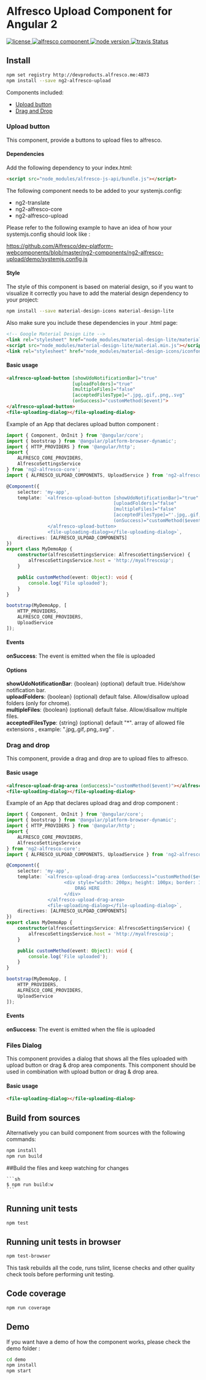 # Alfresco Upload Component for Angular 2
<p>
  <a href='https://raw.githubusercontent.com/Alfresco/dev-platform-webcomponents/master/ng2-components/ng2-alfresco-upload/LICENSE'>
     <img src='https://img.shields.io/hexpm/l/plug.svg' alt='license' />
  </a>
  <a href='https://www.alfresco.com/'>
     <img src='https://img.shields.io/badge/style-component-green.svg?label=alfresco' alt='alfresco component' />
  </a>
  <a href='https://www.alfresco.com/'>
     <img src='https://img.shields.io/badge/style-%3E5.0.0-blue.svg?label=node%20version' alt='node version' />
  </a>
  <a title='Build Status' href="https://travis-ci.com/Alfresco/dev-platform-webcomponents">
     <img src='https://travis-ci.com/Alfresco/dev-platform-webcomponents.svg?token=FPzV2wyyCU8imY6wHR2B&branch=master'  alt='travis Status' />
  </a>
</p>

## Install


```sh
npm set registry http://devproducts.alfresco.me:4873
npm install --save ng2-alfresco-upload
```

Components included:

- [Upload button](#upload-button)
- [Drag and Drop](#drag-and-drop)

### Upload button
This component, provide a buttons to upload files to alfresco.

#### Dependencies

Add the following dependency to your index.html:

```html
<script src="node_modules/alfresco-js-api/bundle.js"></script>
```

The following component needs to be added to your systemjs.config: 

- ng2-translate
- ng2-alfresco-core
- ng2-alfresco-upload

Please refer to the following example to have an idea of how your systemjs.config should look like :

https://github.com/Alfresco/dev-platform-webcomponents/blob/master/ng2-components/ng2-alfresco-upload/demo/systemjs.config.js

#### Style
The style of this component is based on material design, so if you want to visualize it correctly you have to add the material
design dependency to your project:

```sh
npm install --save material-design-icons material-design-lite
```

Also make sure you include these dependencies in your .html page:

```html
<!-- Google Material Design Lite -->
<link rel="stylesheet" href="node_modules/material-design-lite/material.min.css">
<script src="node_modules/material-design-lite/material.min.js"></script>
<link rel="stylesheet" href="node_modules/material-design-icons/iconfont/material-icons.css">
```

#### Basic usage


```html
<alfresco-upload-button [showUdoNotificationBar]="true"
                        [uploadFolders]="true"
                        [multipleFiles]="false"
                        [acceptedFilesType]=".jpg,.gif,.png,.svg"
                        (onSuccess)="customMethod($event)">
</alfresco-upload-button>
<file-uploading-dialog></file-uploading-dialog>
```

Example of an App that declares upload button component :

```ts
import { Component, OnInit } from '@angular/core';
import { bootstrap } from '@angular/platform-browser-dynamic';
import { HTTP_PROVIDERS } from '@angular/http';
import {
    ALFRESCO_CORE_PROVIDERS,
    AlfrescoSettingsService
} from 'ng2-alfresco-core';
import { ALFRESCO_ULPOAD_COMPONENTS, UploadService } from 'ng2-alfresco-upload';

@Component({
    selector: 'my-app',
    template: `<alfresco-upload-button [showUdoNotificationBar]="true"
                                       [uploadFolders]="false"
                                       [multipleFiles]="false"
                                       [acceptedFilesType]="'.jpg,.gif,.png,.svg'"
                                       (onSuccess)="customMethod($event)">
               </alfresco-upload-button>
               <file-uploading-dialog></file-uploading-dialog>`,
    directives: [ALFRESCO_ULPOAD_COMPONENTS]
})
export class MyDemoApp {
    constructor(alfrescoSettingsService: AlfrescoSettingsService) {
        alfrescoSettingsService.host = 'http://myalfrescoip';
    }

    public customMethod(event: Object): void {
        console.log('File uploaded');
    }
}

bootstrap(MyDemoApp, [
    HTTP_PROVIDERS,
    ALFRESCO_CORE_PROVIDERS,
    UploadService
]);

```
#### Events
**onSuccess**: The event is emitted when the file is uploaded<br />

#### Options

**showUdoNotificationBar**: {boolean} (optional) default true. Hide/show notification bar.<br />
**uploadFolders**: {boolean} (optional) default false. Allow/disallow upload folders (only for chrome).<br />
**multipleFiles**: {boolean} (optional) default false. Allow/disallow multiple files.<br />
**acceptedFilesType**: {string} (optional) default "*". array of allowed file extensions , example: ".jpg,.gif,.png,.svg" .<br />

### Drag and drop
This component, provide a drag and drop are to upload files to alfresco.

#### Basic usage

```html
<alfresco-upload-drag-area (onSuccess)="customMethod($event)"></alfresco-upload-drag-area>
<file-uploading-dialog></file-uploading-dialog>
```

Example of an App that declares upload drag and drop component :

```ts
import { Component, OnInit } from '@angular/core';
import { bootstrap } from '@angular/platform-browser-dynamic';
import { HTTP_PROVIDERS } from '@angular/http';
import {
    ALFRESCO_CORE_PROVIDERS,
    AlfrescoSettingsService
} from 'ng2-alfresco-core';
import { ALFRESCO_ULPOAD_COMPONENTS, UploadService } from 'ng2-alfresco-upload';

@Component({
    selector: 'my-app',
    template: `<alfresco-upload-drag-area (onSuccess)="customMethod($event)" >
                     <div style="width: 200px; height: 100px; border: 1px solid #888888">
                         DRAG HERE
                     </div>
               </alfresco-upload-drag-area>
               <file-uploading-dialog></file-uploading-dialog>`,
    directives: [ALFRESCO_ULPOAD_COMPONENTS]
})
export class MyDemoApp {
    constructor(alfrescoSettingsService: AlfrescoSettingsService) {
        alfrescoSettingsService.host = 'http://myalfrescoip';
    }

    public customMethod(event: Object): void {
        console.log('File uploaded');
    }
}

bootstrap(MyDemoApp, [
    HTTP_PROVIDERS,
    ALFRESCO_CORE_PROVIDERS,
    UploadService
]);

```
#### Events
**onSuccess**: The event is emitted when the file is uploaded<br />

### Files Dialog
This component provides a dialog that shows all the files uploaded 
with upload button or drag & drop area components. This component should
 be used in combination with upload button or drag & drop area.

#### Basic usage

```html
<file-uploading-dialog></file-uploading-dialog>
```

## Build from sources
Alternatively you can build component from sources with the following commands:


```sh
npm install
npm run build
```

##Build the files and keep watching for changes

    ```sh
    $ npm run build:w
    ```
    
## Running unit tests

```sh
npm test
```

## Running unit tests in browser

```sh
npm test-browser
```

This task rebuilds all the code, runs tslint, license checks and other quality check tools 
before performing unit testing. 

## Code coverage

```sh
npm run coverage
```

## Demo

If you want have a demo of how the component works, please check the demo folder :

```sh
cd demo
npm install
npm start
```

